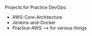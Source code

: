 Projects for Practice DevOps:

- AWS-Core-Architecture
- Jenkins-and-Docker
- Practice-AWS --> for various things